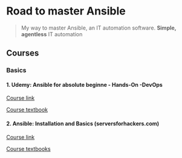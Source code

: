 # Road to master Ansible

> My way to master Ansible, an IT automation software.
> **Simple, agentless** IT automation

## Courses

### Basics

#### 1. Udemy: Ansible for absolute beginne - Hands-On -DevOps

[Course link](https://www.udemy.com/course/learn-ansible/)

[Course textbook](/Udemy_absolute_beginners/ReadMe.md)

#### 2. Ansible: Installation and Basics (serversforhackers.com)

[Course link](https://serversforhackers.com/s/ansible)

[Course textbooks](installation_and_basics.md)
